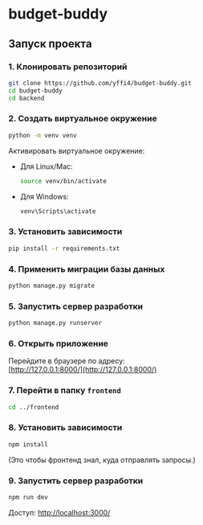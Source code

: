 # budget-buddy
## Запуск проекта

### 1. Клонировать репозиторий
```bash
git clone https://github.com/yffi4/budget-buddy.git
cd budget-buddy
cd backend
```

### 2. Создать виртуальное окружение
```bash
python -m venv venv
```
Активировать виртуальное окружение:

- Для Linux/Mac:
  ```bash
  source venv/bin/activate
  ```
- Для Windows:
  ```bash
  venv\Scripts\activate
  ```

### 3. Установить зависимости
```bash
pip install -r requirements.txt
```

### 4. Применить миграции базы данных
```bash
python manage.py migrate
```

### 5. Запустить сервер разработки
```bash
python manage.py runserver
```

### 6. Открыть приложение
Перейдите в браузере по адресу:  
[http://127.0.0.1:8000/](http://127.0.0.1:8000/)

### 7. Перейти в папку `frontend`
```bash
cd ../frontend
```

### 8. Установить зависимости
```bash
npm install
```

(Это чтобы фронтенд знал, куда отправлять запросы.)

### 9. Запустить сервер разработки
```bash
npm run dev
```

Доступ: [http://localhost:3000/](http://localhost:3000/)

